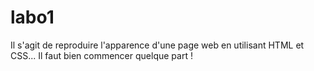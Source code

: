 # labo1

Il s'agit de reproduire l'apparence d'une page web en utilisant HTML et CSS... Il faut bien commencer quelque part !
